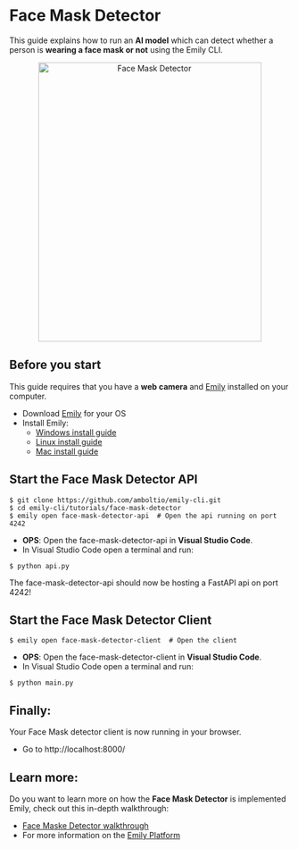 # Face Mask Detector  

[comment]: <> (The following demonstration shows how to easily get started using a Face Mask Detector, implemented in the Emily API template provided by the [Emily]&#40;http://ambolt.io/emily&#41; tool.)

This guide explains how to run an **AI model** which can detect whether a person is **wearing a face mask or not** using the Emily CLI. 

<div align="center">
<img src="https://github.com/amboltio/emily-cli/blob/main/tutorials/face-mask-detector/face-mask-detector-client/static/imgs/face_mask_detector.png" alt="Face Mask Detector" width="400" height="500"/>
</div>

## Before you start
This guide requires that you have a **web camera** and [Emily](https://ambolt.io/emily-ai/) installed on your computer.
- Download [Emily](https://github.com/amboltio/emily-cli/releases/latest) for your OS
- Install Emily:
  - [Windows install guide](https://github.com/amboltio/emily-cli/wiki/How-to-install-Emily-on-Windows)
  - [Linux install guide](https://github.com/amboltio/emily-cli/wiki/How-to-install-Emily-on-Linux)
  - [Mac install guide](https://github.com/amboltio/emily-cli/wiki/How-to-install-emily-on-Mac)



## Start the Face Mask Detector API
```console
$ git clone https://github.com/amboltio/emily-cli.git
$ cd emily-cli/tutorials/face-mask-detector 
$ emily open face-mask-detector-api  # Open the api running on port 4242
```

- **OPS**: Open the face-mask-detector-api in **Visual Studio Code**.
- In Visual Studio Code open a terminal and run:
```console
$ python api.py
```

The face-mask-detector-api should now be hosting a FastAPI api on port 4242!

## Start the Face Mask Detector Client
```console
$ emily open face-mask-detector-client  # Open the client 
```
- **OPS**: Open the face-mask-detector-client in **Visual Studio Code**.
- In Visual Studio Code open a terminal and run:
```console
$ python main.py
```
## Finally:
Your Face Mask detector client is now running in your browser.
- Go to http://localhost:8000/ 



## Learn more: 

Do you want to learn more on how the **Face Mask Detector** is implemented Emily, check out this in-depth walkthrough:

- [Face Maske Detector walkthrough](https://github.com/amboltio/emily-cli/wiki/Face-mask-detection)
- For more information on the [Emily Platform](https://ambolt.io/emily-ai/) 
